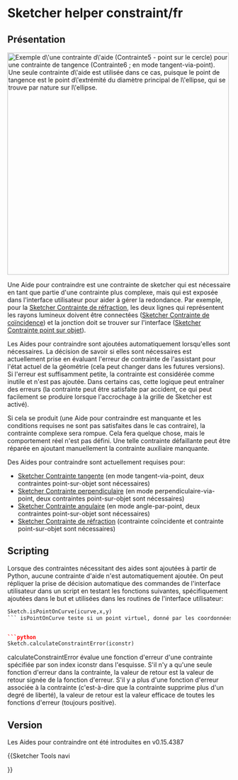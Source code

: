# Sketcher helper constraint/fr



## Présentation

<img alt="Exemple d\'une contrainte d\'aide (Contrainte5 - point sur le cercle) pour une contrainte de tangence (Contrainte6 ; en mode tangent-via-point). Une seule contrainte d\'aide est utilisée dans ce cas, puisque le point de tangence est le point d\'extrémité du diamètre principal de l\'ellipse, qui se trouve par nature sur l\'ellipse." src=images/Sketcher_helper_constraint_example1.png  style="width:500px;">

Une Aide pour contraindre est une contrainte de sketcher qui est nécessaire en tant que partie d\'une contrainte plus complexe, mais qui est exposée dans l\'interface utilisateur pour aider à gérer la redondance. Par exemple, pour la [Sketcher Contrainte de réfraction](Sketcher_ConstrainSnellsLaw/fr.md), les deux lignes qui représentent les rayons lumineux doivent être connectées ([Sketcher Contrainte de coïncidence](Sketcher_ConstrainCoincident/fr.md)) et la jonction doit se trouver sur l\'interface ([Sketcher Contrainte point sur objet](Sketcher_ConstrainPointOnObject/fr.md)).

Les Aides pour contraindre sont ajoutées automatiquement lorsqu\'elles sont nécessaires. La décision de savoir si elles sont nécessaires est actuellement prise en évaluant l\'erreur de contrainte de l\'assistant pour l\'état actuel de la géométrie (cela peut changer dans les futures versions). Si l\'erreur est suffisamment petite, la contrainte est considérée comme inutile et n\'est pas ajoutée. Dans certains cas, cette logique peut entraîner des erreurs (la contrainte peut être satisfaite par accident, ce qui peut facilement se produire lorsque l\'accrochage à la grille de Sketcher est activé).

Si cela se produit (une Aide pour contraindre est manquante et les conditions requises ne sont pas satisfaites dans le cas contraire), la contrainte complexe sera rompue. Cela fera quelque chose, mais le comportement réel n\'est pas défini. Une telle contrainte défaillante peut être réparée en ajoutant manuellement la contrainte auxiliaire manquante.

Des Aides pour contraindre sont actuellement requises pour:

-   [Sketcher Contrainte tangente](Sketcher_ConstrainTangent/fr.md) (en mode tangent-via-point, deux contraintes point-sur-objet sont nécessaires)
-   [Sketcher Contrainte perpendiculaire](Sketcher_ConstrainPerpendicular/fr.md) (en mode perpendiculaire-via-point, deux contraintes point-sur-objet sont nécessaires)
-   [Sketcher Contrainte angulaire](Sketcher_ConstrainAngle/fr.md) (en mode angle-par-point, deux contraintes point-sur-objet sont nécessaires)
-   [Sketcher Contrainte de réfraction](Sketcher_ConstrainSnellsLaw/fr.md) (contrainte coïncidente et contrainte point-sur-objet sont nécessaires)

## Scripting

Lorsque des contraintes nécessitant des aides sont ajoutées à partir de Python, aucune contrainte d\'aide n\'est automatiquement ajoutée. On peut répliquer la prise de décision automatique des commandes de l\'interface utilisateur dans un script en testant les fonctions suivantes, spécifiquement ajoutées dans le but et utilisées dans les routines de l\'interface utilisateur: 
```python
Sketch.isPointOnCurve(icurve,x,y)
``` isPointOnCurve teste si un point virtuel, donné par les coordonnées d\'esquisse x,y (valeurs flottantes), se trouve satisfaire une contrainte de point virtuel sur objet - c\'est-à-dire se trouve sur la courbe spécifiée par l\'indice de courbe icurve. Retourne True si le point se trouve sur la courbe, et False dans le cas contraire.


```python
Sketch.calculateConstraintError(iconstr)
```

calculateConstraintError évalue une fonction d\'erreur d\'une contrainte spécifiée par son index iconstr dans l\'esquisse. S\'il n\'y a qu\'une seule fonction d\'erreur dans la contrainte, la valeur de retour est la valeur de retour signée de la fonction d\'erreur. S\'il y a plus d\'une fonction d\'erreur associée à la contrainte (c\'est-à-dire que la contrainte supprime plus d\'un degré de liberté), la valeur de retour est la valeur efficace de toutes les fonctions d\'erreur (toujours positive).

## Version

Les Aides pour contraindre ont été introduites en v0.15.4387


{{Sketcher Tools navi

}}  
